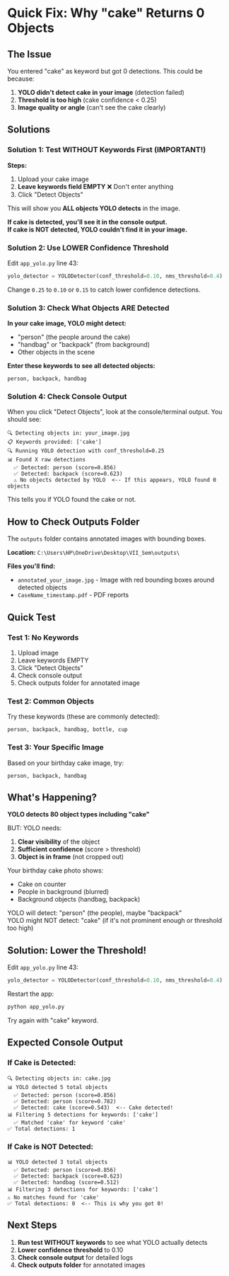 # Quick Fix: Why "cake" Returns 0 Objects

## The Issue

You entered "cake" as keyword but got 0 detections. This could be because:

1. **YOLO didn't detect cake in your image** (detection failed)
2. **Threshold is too high** (cake confidence < 0.25)
3. **Image quality or angle** (can't see the cake clearly)

## Solutions

### Solution 1: Test WITHOUT Keywords First (IMPORTANT!)

**Steps:**
1. Upload your cake image
2. **Leave keywords field EMPTY** ❌ Don't enter anything
3. Click "Detect Objects"

This will show you **ALL objects YOLO detects** in the image.

**If cake is detected, you'll see it in the console output.**  
**If cake is NOT detected, YOLO couldn't find it in your image.**

### Solution 2: Use LOWER Confidence Threshold

Edit `app_yolo.py` line 43:

```python
yolo_detector = YOLODetector(conf_threshold=0.10, nms_threshold=0.4)
```

Change `0.25` to `0.10` or `0.15` to catch lower confidence detections.

### Solution 3: Check What Objects ARE Detected

**In your cake image, YOLO might detect:**
- "person" (the people around the cake)
- "handbag" or "backpack" (from background)
- Other objects in the scene

**Enter these keywords to see all detected objects:**
```
person, backpack, handbag
```

### Solution 4: Check Console Output

When you click "Detect Objects", look at the console/terminal output. You should see:

```
🔍 Detecting objects in: your_image.jpg
📋 Keywords provided: ['cake']
🔍 Running YOLO detection with conf_threshold=0.25
📊 Found X raw detections
  ✅ Detected: person (score=0.856)
  ✅ Detected: backpack (score=0.623)
  ⚠️ No objects detected by YOLO  <-- If this appears, YOLO found 0 objects
```

This tells you if YOLO found the cake or not.

## How to Check Outputs Folder

The `outputs` folder contains annotated images with bounding boxes.

**Location:** `C:\Users\HP\OneDrive\Desktop\VII_Sem\outputs\`

**Files you'll find:**
- `annotated_your_image.jpg` - Image with red bounding boxes around detected objects
- `CaseName_timestamp.pdf` - PDF reports

## Quick Test

### Test 1: No Keywords
1. Upload image
2. Leave keywords EMPTY
3. Click "Detect Objects"
4. Check console output
5. Check outputs folder for annotated image

### Test 2: Common Objects
Try these keywords (these are commonly detected):
```
person, backpack, handbag, bottle, cup
```

### Test 3: Your Specific Image
Based on your birthday cake image, try:
```
person, backpack, handbag
```

## What's Happening?

**YOLO detects 80 object types including "cake"**

BUT: YOLO needs:
1. **Clear visibility** of the object
2. **Sufficient confidence** (score > threshold)
3. **Object is in frame** (not cropped out)

Your birthday cake photo shows:
- Cake on counter
- People in background (blurred)
- Background objects (handbag, backpack)

YOLO will detect: "person" (the people), maybe "backpack"  
YOLO might NOT detect: "cake" (if it's not prominent enough or threshold too high)

## Solution: Lower the Threshold!

Edit `app_yolo.py` line 43:

```python
yolo_detector = YOLODetector(conf_threshold=0.10, nms_threshold=0.4)
```

Restart the app:
```bash
python app_yolo.py
```

Try again with "cake" keyword.

## Expected Console Output

### If Cake is Detected:
```
🔍 Detecting objects in: cake.jpg
📊 YOLO detected 5 total objects
  ✅ Detected: person (score=0.856)
  ✅ Detected: person (score=0.782)
  ✅ Detected: cake (score=0.543)  <-- Cake detected!
📊 Filtering 5 detections for keywords: ['cake']
  ✅ Matched 'cake' for keyword 'cake'
✅ Total detections: 1
```

### If Cake is NOT Detected:
```
📊 YOLO detected 3 total objects
  ✅ Detected: person (score=0.856)
  ✅ Detected: backpack (score=0.623)
  ✅ Detected: handbag (score=0.512)
📊 Filtering 3 detections for keywords: ['cake']
⚠️ No matches found for 'cake'
✅ Total detections: 0  <-- This is why you got 0!
```

## Next Steps

1. **Run test WITHOUT keywords** to see what YOLO actually detects
2. **Lower confidence threshold** to 0.10
3. **Check console output** for detailed logs
4. **Check outputs folder** for annotated images

